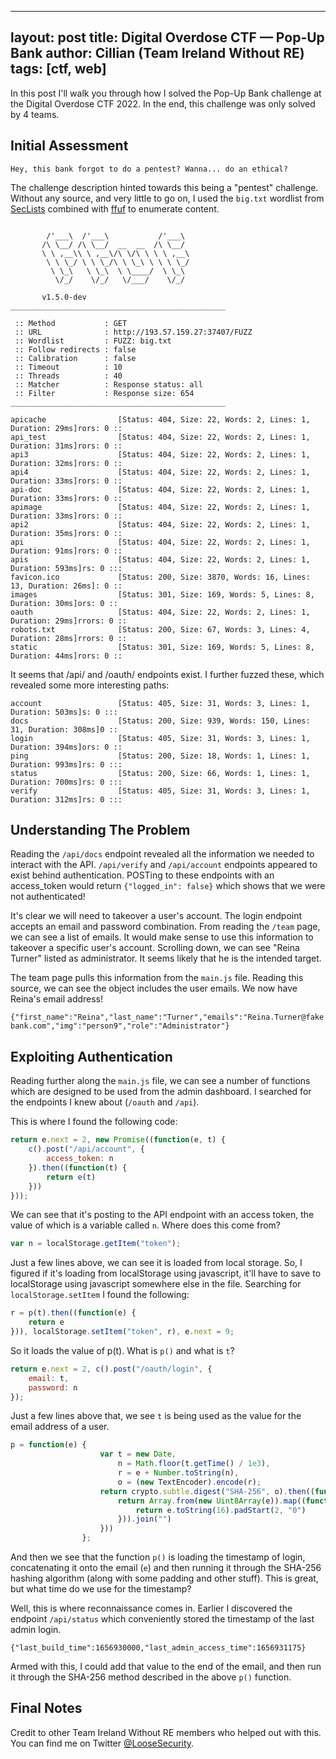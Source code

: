 
---
layout: post
title: Digital Overdose CTF — Pop-Up Bank
author: Cillian (Team Ireland Without RE)
tags: [ctf, web]
---

In this post I'll walk you through how I solved the Pop-Up Bank challenge at the Digital Overdose CTF 2022. In the end, this challenge was only solved by 4 teams.

<!-- read more -->

## Initial Assessment
```
Hey, this bank forgot to do a pentest? Wanna... do an ethical?
```

The challenge description hinted towards this being a "pentest" challenge. Without any source, and very little to go on, I used the `big.txt` wordlist from [SecLists](https://github.com/danielmiessler/SecLists) combined with [ffuf](https://github.com/ffuf/ffuf) to enumerate content.

```

        /'___\  /'___\           /'___\
       /\ \__/ /\ \__/  __  __  /\ \__/
       \ \ ,__\\ \ ,__\/\ \/\ \ \ \ ,__\
        \ \ \_/ \ \ \_/\ \ \_\ \ \ \ \_/
         \ \_\   \ \_\  \ \____/  \ \_\
          \/_/    \/_/   \/___/    \/_/

       v1.5.0-dev
________________________________________________

 :: Method           : GET
 :: URL              : http://193.57.159.27:37407/FUZZ
 :: Wordlist         : FUZZ: big.txt
 :: Follow redirects : false
 :: Calibration      : false
 :: Timeout          : 10
 :: Threads          : 40
 :: Matcher          : Response status: all
 :: Filter           : Response size: 654
________________________________________________

apicache                [Status: 404, Size: 22, Words: 2, Lines: 1, Duration: 29ms]rors: 0 ::
api_test                [Status: 404, Size: 22, Words: 2, Lines: 1, Duration: 31ms]rors: 0 ::
api3                    [Status: 404, Size: 22, Words: 2, Lines: 1, Duration: 32ms]rors: 0 ::
api4                    [Status: 404, Size: 22, Words: 2, Lines: 1, Duration: 33ms]rors: 0 ::
api-doc                 [Status: 404, Size: 22, Words: 2, Lines: 1, Duration: 33ms]rors: 0 ::
apimage                 [Status: 404, Size: 22, Words: 2, Lines: 1, Duration: 33ms]rors: 0 ::
api2                    [Status: 404, Size: 22, Words: 2, Lines: 1, Duration: 35ms]rors: 0 ::
api                     [Status: 404, Size: 22, Words: 2, Lines: 1, Duration: 91ms]rors: 0 ::
apis                    [Status: 404, Size: 22, Words: 2, Lines: 1, Duration: 593ms]rs: 0 :::
favicon.ico             [Status: 200, Size: 3870, Words: 16, Lines: 13, Duration: 26ms]: 0 ::
images                  [Status: 301, Size: 169, Words: 5, Lines: 8, Duration: 30ms]ors: 0 ::
oauth                   [Status: 404, Size: 22, Words: 2, Lines: 1, Duration: 29ms]rrors: 0 ::
robots.txt              [Status: 200, Size: 67, Words: 3, Lines: 4, Duration: 28ms]rrors: 0 ::
static                  [Status: 301, Size: 169, Words: 5, Lines: 8, Duration: 44ms]rors: 0 ::
```
It seems that /api/ and /oauth/ endpoints exist. I further fuzzed these, which revealed some more interesting paths:

```
account                 [Status: 405, Size: 31, Words: 3, Lines: 1, Duration: 503ms]s: 0 :::
docs                    [Status: 200, Size: 939, Words: 150, Lines: 31, Duration: 308ms]0 ::
login                   [Status: 405, Size: 31, Words: 3, Lines: 1, Duration: 394ms]ors: 0 ::
ping                    [Status: 200, Size: 18, Words: 1, Lines: 1, Duration: 993ms]rs: 0 :::
status                  [Status: 200, Size: 66, Words: 1, Lines: 1, Duration: 700ms]rs: 0 :::
verify                  [Status: 405, Size: 31, Words: 3, Lines: 1, Duration: 312ms]rs: 0 :::
```

## Understanding The Problem
Reading the `/api/docs` endpoint revealed all the information we needed to interact with the API. `/api/verify` and `/api/account` endpoints appeared to exist behind authentication. POSTing to these endpoints with an access_token would return `{"logged_in": false}` which shows that we were not authenticated!

It's clear we will need to takeover a user's account. The login endpoint accepts an email and password combination. From reading the `/team` page, we can see a list of emails. It would make sense to use this information to takeover a specific user's account. Scrolling down, we can see "Reina Turner" listed as administrator. It seems likely that he is the intended target.

The team page pulls this information from the `main.js` file. Reading this source, we can see the object includes the user emails. We now have Reina's email address!

`{"first_name":"Reina","last_name":"Turner","emails":"Reina.Turner@fakebank.com","img":"person9","role":"Administrator"}`

## Exploiting Authentication
Reading further along the `main.js` file, we can see a number of functions which are designed to be used from the admin dashboard. I searched for the endpoints I knew about (`/oauth` and `/api`). 

This is where I found the following code:

```js
return e.next = 2, new Promise((function(e, t) {
	c().post("/api/account", {
		access_token: n
	}).then((function(t) {
		return e(t)
	}))
}));
```                                                                             

We can see that it's posting to the API endpoint with an access token, the value of which is a variable called `n`. Where does this come from?

```js
var n = localStorage.getItem("token");
```

Just a few lines above, we can see it is loaded from local storage. So, I figured if it's loading from localStorage using javascript, it'll have to save to localStorage using javascript somewhere else in the file. Searching for `localStorage.setItem` I found the following:

```js
r = p(t).then((function(e) {
	return e
})), localStorage.setItem("token", r), e.next = 9;
```

So it loads the value of p(t). What is `p()` and what is `t`?

```js
return e.next = 2, c().post("/oauth/login", {
	email: t,
	password: n
});
```

Just a few lines above that, we see `t` is being used as the value for the email address of a user.

```js
p = function(e) {
                    var t = new Date,
                        n = Math.floor(t.getTime() / 1e3),
                        r = e + Number.toString(n),
                        o = (new TextEncoder).encode(r);
                    return crypto.subtle.digest("SHA-256", o).then((function(e) {
                        return Array.from(new Uint8Array(e)).map((function(e) {
                            return e.toString(16).padStart(2, "0")
                        })).join("")
                    }))
                };
```

And then we see that the function `p()` is loading the timestamp of login, concatenating it onto the email (`e`) and then running it through the SHA-256 hashing algorithm (along with some padding and other stuff). This is great, but what time do we use for the timestamp?

Well, this is where reconnaissance comes in. Earlier I discovered the endpoint `/api/status` which conveniently stored the timestamp of the last admin login.

`{"last_build_time":1656930000,"last_admin_access_time":1656931175}`

Armed with this, I could add that value to the end of the email, and then run it through the SHA-256 method described in the above `p()` function.

## Final Notes
Credit to other Team Ireland Without RE members who helped out with this. You can find me on Twitter [@LooseSecurity](https://twitter.com/LooseSecurity).
